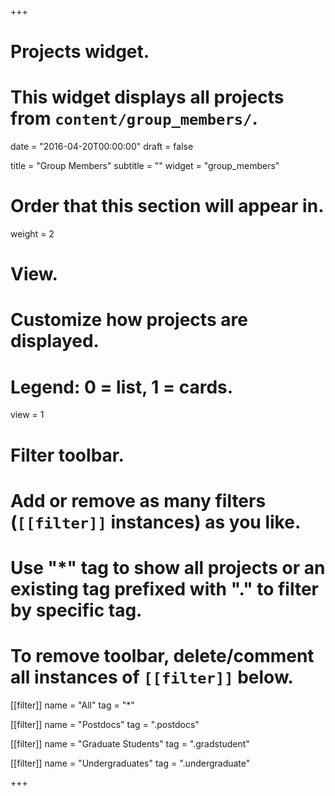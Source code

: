 +++
# Projects widget.
# This widget displays all projects from `content/group_members/`.

date = "2016-04-20T00:00:00"
draft = false

title = "Group Members"
subtitle = ""
widget = "group_members"

# Order that this section will appear in.
weight = 2

# View.
# Customize how projects are displayed.
# Legend: 0 = list, 1 = cards.
view = 1

# Filter toolbar.
# Add or remove as many filters (`[[filter]]` instances) as you like.
# Use "*" tag to show all projects or an existing tag prefixed with "." to filter by specific tag.
# To remove toolbar, delete/comment all instances of `[[filter]]` below.
[[filter]]
  name = "All"
  tag = "*"

[[filter]]
  name = "Postdocs"
  tag = ".postdocs"
  
[[filter]]
  name = "Graduate Students"
  tag = ".gradstudent"
  
[[filter]]
  name = "Undergraduates"
  tag = ".undergraduate"

+++

